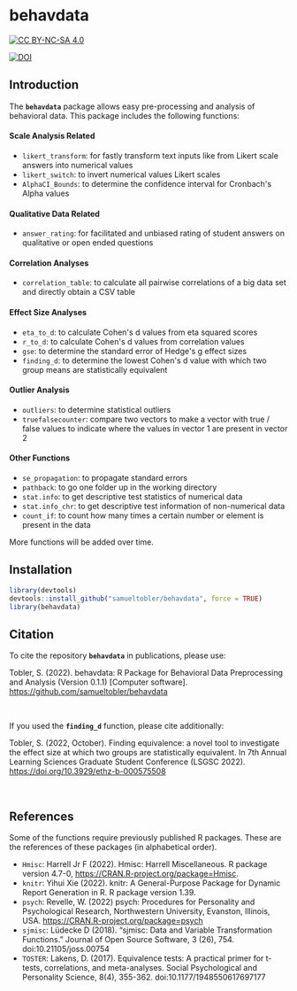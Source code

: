 # behavdata

[![CC BY-NC-SA 4.0](https://img.shields.io/badge/License-CC%20BY--NC--SA%204.0-lightgrey.svg)](http://creativecommons.org/licenses/by-nc-sa/4.0/)


[![DOI](https://zenodo.org/badge/DOI/10.5281/zenodo.6631102.svg)](https://doi.org/10.5281/zenodo.6631102)



## Introduction

The **`behavdata`** package allows easy pre-processing and analysis of behavioral data. This package includes the following functions:


#### Scale Analysis Related
-   `likert_transform`: for fastly transform text inputs like from Likert scale answers into numerical values
-   `likert_switch`: to invert numerical values Likert scales
-   `AlphaCI_Bounds`: to determine the confidence interval for Cronbach's Alpha values


#### Qualitative Data Related
-   `answer_rating`: for facilitated and unbiased rating of student answers on qualitative or open ended questions


#### Correlation Analyses
-   `correlation_table`: to calculate all pairwise correlations of a big data set and directly obtain a CSV table


#### Effect Size Analyses
-   `eta_to_d`: to calculate Cohen's d values from eta squared scores
-   `r_to_d`: to calculate Cohen's d values from correlation values
-   `gse`: to determine the standard error of Hedge's g effect sizes
-   `finding_d`: to determine the lowest Cohen's d value with which two group means are statistically equivalent


#### Outlier Analysis
-   `outliers`: to determine statistical outliers
-   `truefalsecounter`: compare two vectors to make a vector with true / false values to indicate where the values in vector 1 are present in vector 2


#### Other Functions
-   `se_propagation`: to propagate standard errors
-   `pathback`: to go one folder up in the working directory
-   `stat.info`: to get descriptive test statistics of numerical data
-   `stat.info_chr`: to get descriptive test information of non-numerical data
-   `count_if`: to count how many times a certain number or element is present in the data


More functions will be added over time.

## Installation

``` r
library(devtools)
devtools::install_github("samueltobler/behavdata", force = TRUE)
library(behavdata)
```

## Citation

To cite the repository **`behavdata`** in publications, please use:

Tobler, S. (2022). behavdata: R Package for Behavioral Data Preprocessing and Analysis (Version 0.1.1) [Computer software]. https://github.com/samueltobler/behavdata

<br>

If you used the **`finding_d`** function, please cite additionally:

Tobler, S. (2022, October). Finding equivalence: a novel tool to investigate the effect size at which two groups are statistically equivalent. In 7th Annual Learning Sciences Graduate Student Conference (LSGSC 2022). https://doi.org/10.3929/ethz-b-000575508

<br>

## References

Some of the functions require previously published R packages. These are the references of these packages (in alphabetical order). 

- `Hmisc`: Harrell Jr F (2022). Hmisc: Harrell Miscellaneous. R package version 4.7-0, https://CRAN.R-project.org/package=Hmisc.
- `knitr`: Yihui Xie (2022). knitr: A General-Purpose Package for Dynamic Report Generation in R. R package version 1.39.
- `psych`: Revelle, W. (2022) psych: Procedures for Personality and Psychological Research, Northwestern University, Evanston, Illinois, USA. https://CRAN.R-project.org/package=psych 
- `sjmisc`: Lüdecke D (2018). “sjmisc: Data and Variable Transformation Functions.” Journal of Open Source Software, 3 (26), 754. doi:10.21105/joss.00754
- `TOSTER`: Lakens, D. (2017). Equivalence tests: A practical primer for t-tests, correlations, and meta-analyses. Social Psychological and Personality Science, 8(4), 355-362. doi:10.1177/1948550617697177


